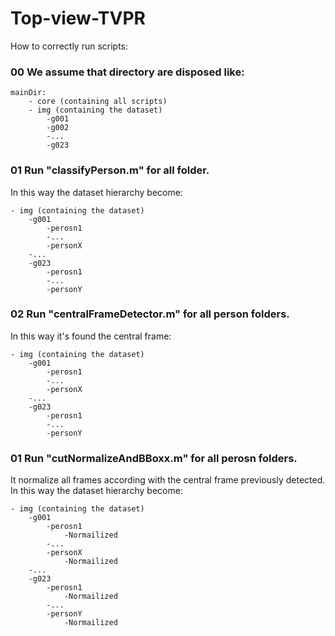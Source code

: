 # Top-view-TVPR

How to correctly run scripts:

### 00 We assume that directory are disposed like:
	mainDir:
		- core (containing all scripts)
		- img (containing the dataset) 
			-g001
			-g002
			-...
			-g023

### 01 Run "classifyPerson.m" for all folder. 
In this way the dataset hierarchy become:

	- img (containing the dataset) 
		-g001
			-perosn1
			-...
			-personX
		-...
		-g023
			-perosn1
			-...
			-personY

### 02 Run "centralFrameDetector.m" for all person folders. 
In this way it's found the central frame:

	- img (containing the dataset) 
		-g001
			-perosn1
			-...
			-personX
		-...
		-g023
			-perosn1
			-...
			-personY

### 01 Run "cutNormalizeAndBBoxx.m" for all perosn folders. 
It normalize all frames according with the central frame previously detected.
In this way the dataset hierarchy become:

	- img (containing the dataset) 
		-g001
			-perosn1
				-Normailized
			-...
			-personX
				-Normailized
		-...
		-g023
			-perosn1
				-Normailized
			-...
			-personY
				-Normailized